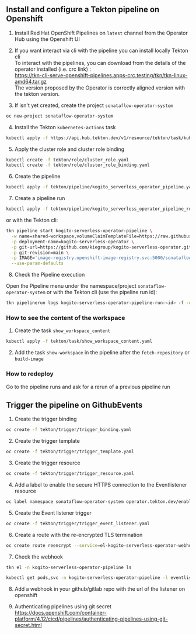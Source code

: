 ## Install and configure a Tekton pipeline on Openshift

1) Install Red Hat OpenShift Pipelines on `latest` channel from the Operator Hub using the Openshift UI

2) If you want interact via cli with the pipeline you can install locally Tekton cli  
   To interact with the pipelines, you can download from the details of the operator installed (i.e. crc link) :  
   https://tkn-cli-serve-openshift-pipelines.apps-crc.testing/tkn/tkn-linux-amd64.tar.gz  
   The version proposed by the Operator is correctly aligned version with the tekton version.

3) If isn't yet created, create the project  `sonataflow-operator-system`
```sh
oc new-project sonataflow-operator-system
```

4) Install the Tekton `kubernetes-actions` task
```sh
kubectl apply -f https://api.hub.tekton.dev/v1/resource/tekton/task/kubernetes-actions/0.2/raw
```

5) Apply the cluster role and cluster role binding
```sh
kubectl create -f tekton/role/cluster_role.yaml
kubectl create -f tekton/role/cluster_role_binding.yaml
```

6) Create the pipeline
```sh
kubectl apply -f tekton/pipeline/kogito_serverless_operator_pipeline.yaml
```

7) Create a pipeline run 
```sh
kubectl apply -f tekton/pipeline/kogito_serverless_operator_pipeline_run.yaml
```

or with the Tekton cli:
```sh
tkn pipeline start kogito-serverless-operator-pipeline \
  -w name=shared-workspace,volumeClaimTemplateFile=https://raw.githubusercontent.com/kiegroup/kogito-serverless-operator/main/tekton/volume/persistent_volume.yaml \
  -p deployment-name=kogito-serverless-operator \
  -p git-url=https://github.com/kiegroup/kogito-serverless-operator.git \
  -p git-revision=main \
  -p IMAGE='image-registry.openshift-image-registry.svc:5000/sonataflow-operator-system/kogito-serverless-operator:latest' \
  --use-param-defaults
```

8) Check the Pipeline execution
 
Open the Pipeline menu under the namespace/project `sonataflow-operator-system`
or with the Tekton cli (use the pipeline run id):

```sh
tkn pipelinerun logs kogito-serverless-operator-pipeline-run-<id> -f -n <your-namespace>
```

### How to see the content of the workspace

1) Create the task `show_workspace_content`

```sh
kubectl apply -f tekton/task/show_workspace_content.yaml
```

2) Add the task `show-workspace` in the pipeline after the `fetch-repository` or `build-image`

### How to redeploy

Go to the pipeline runs and ask for a rerun of a previous pipeline run


## Trigger the pipeline on GithubEvents

1) Create the trigger binding
```sh
oc create -f tekton/trigger/trigger_binding.yaml
```

2) Create the trigger template
```sh
oc create -f tekton/trigger/trigger_template.yaml
```

3) Create the trigger resource
```sh
oc create -f tekton/trigger/trigger_resource.yaml
```

4) Add a label to enable the secure HTTPS connection to the Eventlistener resource
```sh
oc label namespace sonataflow-operator-system operator.tekton.dev/enable-annotation=enabled
```

5) Create the Event listener trigger
```sh
oc create -f tekton/trigger/trigger_event_listener.yaml
```

6) Create a route with the re-encrypted TLS termination
```sh
oc create route reencrypt --service=el-kogito-serverless-operator-webhook --cert=tls.crt --key=tls.key --ca-cert=ca.crt --hostname=<hostname>
```

7) Check the webhook
```sh
tkn el -n kogito-serverless-operator-pipeline ls
```

```sh
kubectl get pods,svc -n kogito-serverless-operator-pipeline -l eventlistener=kogito-serverless-operator-webhook
```

8) Add a webhook in your github/gitlab repo with the url of the listener on openshift

9) Authenticating pipelines using git secret
   https://docs.openshift.com/container-platform/4.12/cicd/pipelines/authenticating-pipelines-using-git-secret.html


